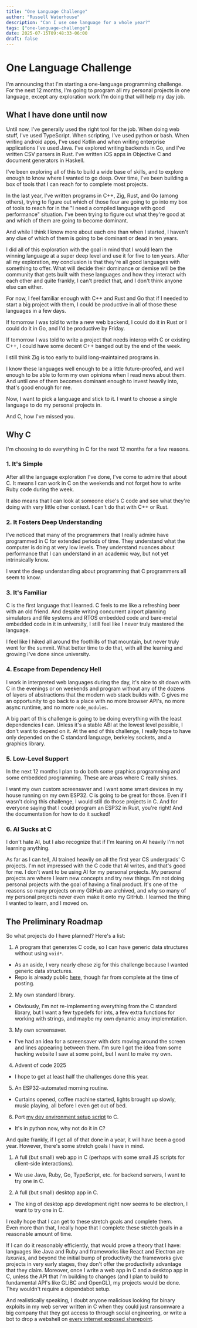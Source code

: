 ```yaml
---
title: "One Language Challenge"
author: "Russell Waterhouse"
description: "Can I use one language for a whole year?"
tags: ["one-language-challenge"]
date: 2025-07-15T09:48:33-06:00
draft: false
---
```


# One Language Challenge

I'm announcing that I'm starting a one-language programming challenge. For the
next 12 months, I'm going to program all my personal projects in one language,
except any exploration work I'm doing that will help my day job.

## What I have done until now

Until now, I've generally used the right tool for the job. When doing web
stuff, I've used TypeScript. When scripting, I've used python or bash. When
writing android apps, I've used Kotlin and when writing enterprise applications
I've used Java. I've explored writing backends in Go, and I've written CSV
parsers in Rust. I've written iOS apps in Objective C and document generators
in Haskell.

I've been exploring all of this to build a wide base of skills, and to explore
enough to know where I wanted to go deep. Over time, I've been
building a box of tools that I can reach for to complete most projects. 

In the last year, I've written programs in C++, Zig, Rust, and Go (among
others), trying to figure out which of those four are going to go into my box
of tools to reach for in the "I need a compiled language with good performance" situation.
I've been trying to figure out what they're good at and
which of them are going to become dominant.

And while I think I know more about each one than when I started, I haven't any clue of which
of them is going to be dominant or dead in ten years.

I did all of this exploration with the goal in mind that I would learn the winning
language at a super deep level and use it for five to ten years.
After all my exploration, my conclusion is that they're all
good languages with something to offer. What will decide their dominance or demise will
be the community that gets built with these languages and how they interact with each other
and quite frankly, I can't predict that, and I don't think anyone else can either. 

For now, I feel familiar enough with C++ and Rust and Go that if I
needed to start a big project with them, I could be productive in all of those
these languages in a few days.

If tomorrow I was told to write a new web backend, I could do it in Rust or I
could do it in Go, and I'd be productive by Friday.

If tomorrow I was told to write a project that needs interop with C or existing C++, I could
have some decent C++ banged out by the end of the week.

I still think Zig is too early to build long-maintained programs in.

I know these languages well enough to be a little future-proofed, and
well enough to be able to form my own opinions when I read news about them.
And until one of them becomes dominant enough to invest heavily into, that's
good enough for me.

Now, I want to pick a language and stick to it. I want to choose a single
language to do my personal projects in.

And C, how I've missed you.

## Why C

I'm choosing to do everything in C for the next 12 months for a few reasons.

### 1. It's Simple

After all the language exploration I've done, I've come to
admire that about C. It means I can work in C on the weekends and not forget
how to write Ruby code during the week.

It also means that I can look at someone else's C code and see what they're
doing with very little other context. I can't do that with C++ or Rust.

### 2. It Fosters Deep Understanding

I've noticed that many of the programmers that I really admire have
programmed in C for extended periods of time. They understand what the computer
is doing at very low levels. They understand nuances about performance that
I can understand in an academic way, but not yet intrinsically know.

I want the deep understanding about programming that C programmers all seem to know. 

### 3. It's Familiar

C is the first language that I learned. C feels to me like a refreshing beer
with an old friend. And despite writing concurrent airport planning simulators
and file systems and RTOS embedded code and bare-metal embedded code in it in
university, I still feel like I never truly mastered the language.

I feel like I hiked all around the foothills of that mountain, but never truly
went for the summit. What better time to do that, with all the learning and
growing I've done since university.

### 4. Escape from Dependency Hell

I work in interpreted web languages during the day, it's nice to sit down with
C in the evenings or on weekends and program without any of the dozens of
layers of abstractions that the modern web stack builds with. C gives me an
opportunity to go back to a place with no more browser API's, no more async
runtime, and no more `node_modules`.

A big part of this challenge is going to be doing everything with the least
dependencies I can. Unless it's a stable ABI at the lowest level possible, I
don't want to depend on it. At the end of this challenge, I really hope to have
only depended on the C standard language, berkeley sockets, and a graphics
library.

### 5. Low-Level Support

In the next 12 months I plan to do both some graphics programming and
some embedded programming. These are areas where C really shines.

I want my own custom screensaver and I want some smart devices in my house
running on my own ESP32. C is going to be great for those. Even if I wasn't
doing this challenge, I would still do those projects in C. And for everyone
saying that I could program an ESP32 in Rust, you're right! And the
documentation for how to do it sucked!


### 6. AI Sucks at C

I don't hate AI, but I also recognize that if I'm leaning on AI heavily I'm not
learning anything.

As far as I can tell, AI trained heavily on all the first year CS undergrads' C
projects. I'm not impressed with the C code that AI writes, and that's good for
me. I don't want to be using AI for my personal projects. My personal projects
are where I learn new concepts and try new things. I'm not doing personal
projects with the goal of having a final product. It's one of the reasons so
many projects on my GitHub are archived, and why so many of my personal
projects never even make it onto my GitHub. I learned the thing I wanted to
learn, and I moved on.

## The Preliminary Roadmap

So what projects do I have planned? Here's a list:

1. A program that generates C code, so I can have generic data structures without using `void*`.
  - As an aside, I very nearly chose zig for this challenge because I wanted generic data structures.
  - Repo is already public [here](https://github.com/russell-waterhouse/c_generators), though far from complete at the time of posting.
2. My own standard library.
  - Obviously, I'm not re-implementing everything from the C standard library, but I want a few typedefs for ints, a few extra functions for working with strings, and maybe my own dynamic array implemntation.
3. My own screensaver.
  - I've had an idea for a screensaver with dots moving around the screen and lines appearing between them. I'm sure I got the idea from some hacking website I saw at some point, but I want to make my own.
4. Advent of code 2025
  - I hope to get at least half the challenges done this year.
5. An ESP32-automated morning routine.
  - Curtains opened, coffee machine started, lights brought up slowly, music playing, all before I even get out of bed.
6. Port [my dev environment setup script](https://github.com/Russell-Waterhouse/dev_environment) to C.
  - It's in python now, why not do it in C?

And quite frankly, if I get all of that done in a year, it will have been a
good year. However, there's some stretch goals I have in mind.

1. A full (but small) web app in C (perhaps with some small JS scripts for client-side interactions).
  - We use Java, Ruby, Go, TypeScript, etc. for backend servers, I want to try one in C.
2. A full (but small) desktop app in C.
  - The king of desktop app development right now seems to be electron, I want to try one in C.

I really hope that I can get to these stretch goals and complete them.  
Even more than that, I really hope that I complete these stretch goals in a
reasonable amount of time. 

If I can do it reasonably efficiently, that would prove a theory that I have:
languages like Java and Ruby and frameworks like React and Electron are
*luxuries*, and beyond the initial bump of productivity the frameworks give
projects in very early stages, they don't offer the productivity advantage that
they claim. Moreover, once I write a web app in C and a desktop app in C, unless
the API that I'm building to changes (and I plan to build to fundamental
API's like GLIBC and OpenGL), my projects would be done. They wouldn't require
a dependabot setup.

And realistically speaking, I doubt anyone malicious looking for binary
exploits in my web server written in C when they could just ransomware a big
company that they got access to through social engineering, or write a bot to
drop a webshell on [every internet exposed
sharepoint](https://www.washingtonpost.com/technology/2025/07/20/microsoft-sharepoint-hack/).




